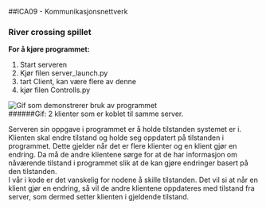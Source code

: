 ##ICA09 - Kommunikasjonsnettverk</br>
### River crossing spillet

**For å kjøre programmet: </br>**
1. Start serveren</br>
2. Kjør filen server_launch.py</br>
3. tart Client, kan være flere av denne</br>
4. kjør filen Controlls.py</br>

![Gif som demonstrerer bruk av programmet](https://i.gyazo.com/cd7066d9f10e0443f774723437c44a11.gif "Bilde av 2 klienter koblet til samme server")</br>
######Gif: 2 klienter som er koblet til samme server. 

Serveren sin oppgave i programmet er å holde tilstanden systemet er i. Klienten skal endre tilstand og holde seg oppdatert på tilstanden i programmet. Dette gjelder når det er flere klienter og en klient gjør en endring. Da må de andre klientene sørge for at de har informasjon om nåværende tilstand i programmet slik at de kan gjøre endringer basert på den tilstanden.</br>
I vår i kode er det vanskelig for nodene å skille tilstanden. Det vil si at når en klient gjør en endring, så vil de andre klientene oppdateres med tilstand fra server, som dermed setter klienten i gjeldende tilstand.
